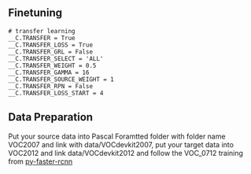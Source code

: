 ## Finetuning

```
# transfer learning
__C.TRANSFER = True
__C.TRANSFER_LOSS = True
__C.TRANSFER_GRL = False
__C.TRANSFER_SELECT = 'ALL'
__C.TRANSFER_WEIGHT = 0.5
__C.TRANSFER_GAMMA = 16
__C.TRANSFER_SOURCE_WEIGHT = 1
__C.TRANSFER_RPN = False
__C.TRANSFER_LOSS_START = 4
```

## Data Preparation

Put your source data into Pascal Foramtted folder with folder name VOC2007 and link with data/VOCdevkit2007, put your target data into VOC2012 and link data/VOCdevkit2012 and follow the VOC_0712 training from [py-faster-rcnn](https://github.com/rbgirshick/py-faster-rcnn)
